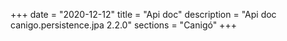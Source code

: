 +++
date        = "2020-12-12"
title       = "Api doc"
description = "Api doc canigo.persistence.jpa 2.2.0"
sections    = "Canigó"
+++